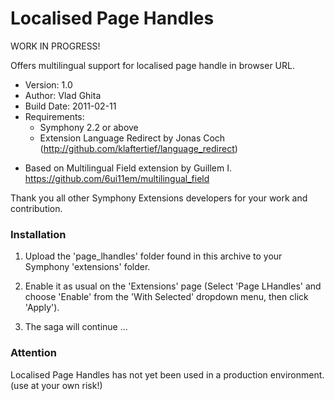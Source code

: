 Localised Page Handles
==============





WORK IN PROGRESS!







Offers multilingual support for localised page handle in browser URL.

* Version: 1.0
* Author: Vlad Ghita
* Build Date: 2011-02-11
* Requirements:
	- Symphony 2.2 or above
	- Extension Language Redirect by Jonas Coch (<http://github.com/klaftertief/language_redirect>)

- Based on Multilingual Field extension by Guillem I. https://github.com/6ui11em/multilingual_field

Thank you all other Symphony Extensions developers for your work and contribution.

### Installation

1. Upload the 'page_lhandles' folder found in this archive to your Symphony 'extensions' folder.    

2. Enable it as usual on the 'Extensions' page (Select 'Page LHandles' and choose 'Enable' from the 'With Selected' dropdown menu, then click 'Apply').

3. The saga will continue ...


### Attention

Localised Page Handles has not yet been used in a production environment. (use at your own risk!)
